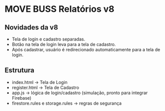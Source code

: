 # MOVE BUSS Relatórios v8

## Novidades da v8
- Tela de login e cadastro separadas.
- Botão na tela de login leva para a tela de cadastro.
- Após cadastrar, usuário é redirecionado automaticamente para a tela de login.

## Estrutura
- index.html → Tela de Login
- register.html → Tela de Cadastro
- app.js → lógica de login/cadastro (simulação, pronto para integrar Firebase)
- firestore.rules e storage.rules → regras de segurança
